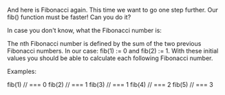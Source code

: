 And here is Fibonacci again. This time we want to go one step further. Our fib() function must be faster! Can you do it?

In case you don't know, what the Fibonacci number is:

The nth Fibonacci number is defined by the sum of the two previous Fibonacci numbers. In our case: fib(1) := 0 and fib(2) := 1. With these initial values you should be able to calculate each following Fibonacci number.

Examples:

fib(1) // === 0
fib(2) // === 1
fib(3) // === 1
fib(4) // === 2
fib(5) // === 3
